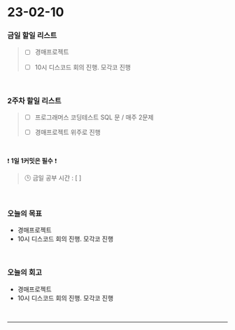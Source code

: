 # 23-02-10
### 금일 할일 리스트
> - [ ]  경매프로젝트
>
> - [ ]  10시 디스코드 회의 진행. 모각코 진행


<br/>

### 2주차 할일 리스트  

> - [ ]  프로그래머스 코딩테스트 SQL 문 / 매주 2문제  
>
> - [ ]  경매프로젝트 위주로 진행

<br/>

❗ **1일 1커밋은 필수** ❗
> 🕒 금일 공부 시간 : [ ]
  
<br/>

### 오늘의 목표
- 경매프로젝트
- 10시 디스코드 회의 진행. 모각코 진행

<br>

### 오늘의 회고
- 경매프로젝트
- 10시 디스코드 회의 진행. 모각코 진행

<br/>

------------  